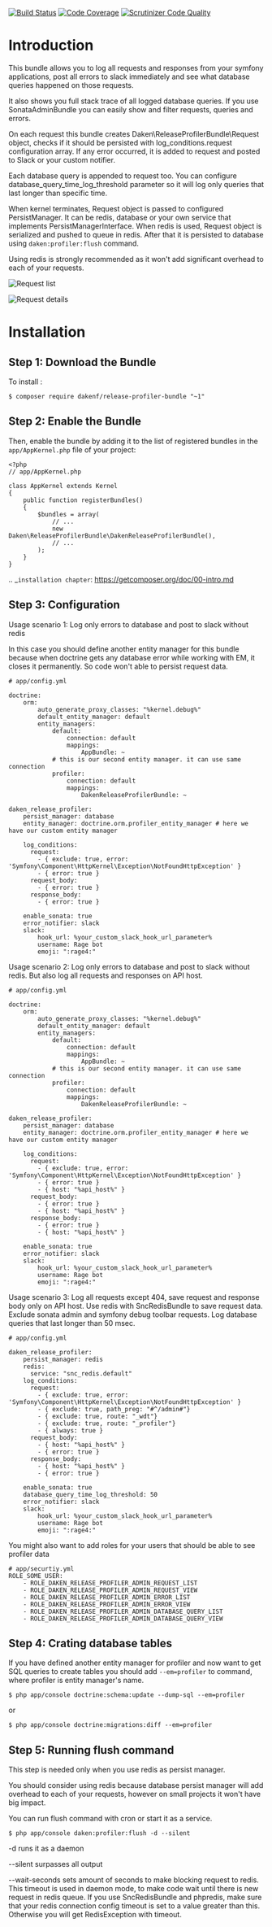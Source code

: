[![Build Status](https://travis-ci.org/dakenf/ReleaseProfilerBundle.svg?branch=master)](https://travis-ci.org/dakenf/ReleaseProfilerBundle)
[![Code Coverage](https://scrutinizer-ci.com/g/dakenf/ReleaseProfilerBundle/badges/coverage.png?b=master)](https://scrutinizer-ci.com/g/dakenf/ReleaseProfilerBundle/?branch=master)
[![Scrutinizer Code Quality](https://scrutinizer-ci.com/g/dakenf/ReleaseProfilerBundle/badges/quality-score.png?b=master)](https://scrutinizer-ci.com/g/dakenf/ReleaseProfilerBundle/?branch=master)

Introduction
============

This bundle allows you to log all requests and responses from your symfony applications, post all errors to slack 
immediately and see what database queries happened on those requests.

It also shows you full stack trace of all logged database queries. If you use SonataAdminBundle you can easily show
 and filter requests, queries and errors.

On each request this bundle creates Daken\ReleaseProfilerBundle\Request object, checks if it should be persisted with
log_conditions.request configuration array. If any error occurred, it is added to request and posted to Slack or your 
custom notifier.

Each database query is appended to request too. You can configure database_query_time_log_threshold parameter so
it will log only queries that last longer than specific time.

When kernel terminates, Request object is passed to configured PersistManager. It can be redis, database or your own 
service that implements PersistManagerInterface. When redis is used, Request object is serialized and pushed to queue 
in redis. After that it is persisted to database using `daken:profiler:flush` command.

Using redis is strongly recommended as it won't add significant overhead to each of your requests.

![Request list](Resources/readme_images/request_list.png)


![Request details](Resources/readme_images/request.png)

Installation
============

Step 1: Download the Bundle
---------------------------

To install :

    $ composer require dakenf/release-profiler-bundle "~1"


Step 2: Enable the Bundle
-------------------------

Then, enable the bundle by adding it to the list of registered bundles
in the ``app/AppKernel.php`` file of your project:

    <?php
    // app/AppKernel.php

    class AppKernel extends Kernel
    {
        public function registerBundles()
        {
            $bundles = array(
                // ...
                new Daken\ReleaseProfilerBundle\DakenReleaseProfilerBundle(),
                // ...
            );
        }
    }

.. _`installation chapter`: https://getcomposer.org/doc/00-intro.md

Step 3: Configuration
-------------------------
Usage scenario 1: 
Log only errors to database and post to slack without redis

In this case you should define another entity manager for this bundle because when doctrine gets any database error
 while working with EM, it closes it permanently. So code won't able to persist request data.

    # app/config.yml
    
    doctrine:
        orm:
            auto_generate_proxy_classes: "%kernel.debug%"
            default_entity_manager: default
            entity_managers:
                default:
                    connection: default
                    mappings:
                        AppBundle: ~
                # this is our second entity manager. it can use same connection
                profiler:
                    connection: default
                    mappings:
                        DakenReleaseProfilerBundle: ~
    
    daken_release_profiler:
        persist_manager: database
        entity_manager: doctrine.orm.profiler_entity_manager # here we have our custom entity manager
        
        log_conditions:
          request:
            - { exclude: true, error: 'Symfony\Component\HttpKernel\Exception\NotFoundHttpException' }
            - { error: true }
          request_body:
            - { error: true }
          response_body:
            - { error: true }
    
        enable_sonata: true
        error_notifier: slack
        slack:
            hook_url: %your_custom_slack_hook_url_parameter%
            username: Rage bot
            emoji: ":rage4:"

Usage scenario 2: 
Log only errors to database and post to slack without redis. But also log all requests and responses on API host.

    # app/config.yml
    
    doctrine:
        orm:
            auto_generate_proxy_classes: "%kernel.debug%"
            default_entity_manager: default
            entity_managers:
                default:
                    connection: default
                    mappings:
                        AppBundle: ~
                # this is our second entity manager. it can use same connection
                profiler:
                    connection: default
                    mappings:
                        DakenReleaseProfilerBundle: ~
    
    daken_release_profiler:
        persist_manager: database
        entity_manager: doctrine.orm.profiler_entity_manager # here we have our custom entity manager
        
        log_conditions:
          request:
            - { exclude: true, error: 'Symfony\Component\HttpKernel\Exception\NotFoundHttpException' }
            - { error: true }
            - { host: "%api_host%" }
          request_body:
            - { error: true }
            - { host: "%api_host%" }
          response_body:
            - { error: true }
            - { host: "%api_host%" }
    
        enable_sonata: true
        error_notifier: slack
        slack:
            hook_url: %your_custom_slack_hook_url_parameter%
            username: Rage bot
            emoji: ":rage4:"

Usage scenario 3:
Log all requests except 404, save request and response body only on API host. Use redis with SncRedisBundle 
to save request data. Exclude sonata admin and symfony debug toolbar requests. 
Log database queries that last longer than 50 msec.

    # app/config.yml

    daken_release_profiler:
        persist_manager: redis
        redis:
          service: "snc_redis.default"
        log_conditions:
          request:
            - { exclude: true, error: 'Symfony\Component\HttpKernel\Exception\NotFoundHttpException' }
            - { exclude: true, path_preg: "#^/admin#"}
            - { exclude: true, route: "_wdt"}
            - { exclude: true, route: "_profiler"}
            - { always: true }
          request_body:
            - { host: "%api_host%" }
            - { error: true }
          response_body:
            - { host: "%api_host%" }
            - { error: true }
    
        enable_sonata: true
        database_query_time_log_threshold: 50
        error_notifier: slack
        slack:
            hook_url: %your_custom_slack_hook_url_parameter%
            username: Rage bot
            emoji: ":rage4:"
    
You might also want to add roles for your users that should be able to see profiler data

    # app/securtiy.yml
    ROLE_SOME_USER:
        - ROLE_DAKEN_RELEASE_PROFILER_ADMIN_REQUEST_LIST
        - ROLE_DAKEN_RELEASE_PROFILER_ADMIN_REQUEST_VIEW
        - ROLE_DAKEN_RELEASE_PROFILER_ADMIN_ERROR_LIST
        - ROLE_DAKEN_RELEASE_PROFILER_ADMIN_ERROR_VIEW
        - ROLE_DAKEN_RELEASE_PROFILER_ADMIN_DATABASE_QUERY_LIST
        - ROLE_DAKEN_RELEASE_PROFILER_ADMIN_DATABASE_QUERY_VIEW
        
Step 4: Crating database tables
------------------------------

If you have defined another entity manager for profiler and now want to get SQL queries to create tables
you should add `--em=profiler` to command, where profiler is entity manager's name.
    
    $ php app/console doctrine:schema:update --dump-sql --em=profiler
    
or

    $ php app/console doctrine:migrations:diff --em=profiler

        
Step 5: Running flush command
------------------------------

This step is needed only when you use redis as persist manager.

You should consider using redis because database persist manager will add overhead to each of your requests, 
however on small projects it won't have big impact.

You can run flush command with cron or start it as a service.

    $ php app/console daken:profiler:flush -d --silent

-d runs it as a daemon

--silent surpasses all output

--wait-seconds sets amount of seconds to make blocking request to redis. This timeout is used in daemon mode, to make 
code wait until there is new request in redis queue. If you use SncRedisBundle and phpredis, make sure that your redis connection config timeout is set 
to a value greater than this. Otherwise you will get RedisException with timeout.


